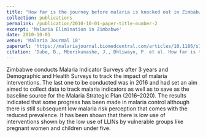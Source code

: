```yaml
---
title: "How far is the journey before malaria is knocked out in Zimbabwe: Results of the malaria indicator survey 2016"
collection: publications
permalink: /publication/2010-10-01-paper-title-number-2
excerpt: 'Malaria Elimination in Zimbabwe'
date: 2010-10-01
venue: 'Malaria Jourmal 18'
paperurl: 'https://malariajournal.biomedcentral.com/articles/10.1186/s12936-019-2801-3'
citation: 'Dube, B., Mberikunashe, J., Dhliwayo, P. et al. How far is the journey before malaria is knocked out in Zimbabwe: results of the malaria indicator survey 2016. Malar J 18, 171 (2019).
---
```

Zimbabwe conducts Malaria Indicator Surveys after 3 years and Demographic and Health Surveys to track the impact of malaria interventions. The last one to be conducted was in 2016 and had set an aim aimed to collect data to track malaria indicators as well as to save as the baseline source for the Malaria Strategic Plan (2016–2020). The results indicated that some progress has been made in malaria control although there is still subsequent low malaria risk perception that comes with the reduced prevalence. It has been shown that there is low use of interventions shown by the low use of LLINs by vulnerable groups like pregnant women and children under five.
